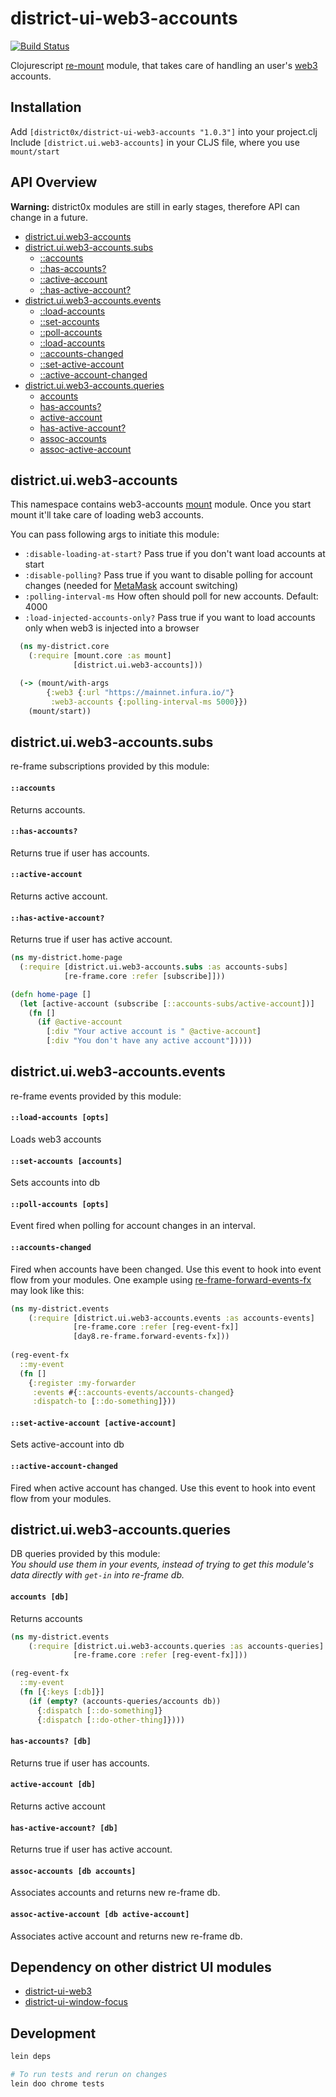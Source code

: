# district-ui-web3-accounts

[![Build Status](https://travis-ci.org/district0x/district-ui-web3-accounts.svg?branch=master)](https://travis-ci.org/district0x/district-ui-web3-accounts)

Clojurescript [re-mount](https://github.com/district0x/d0x-INFRA/blob/master/re-mount.md) module, that takes care of handling an user's [web3](https://github.com/ethereum/web3.js/) accounts.

## Installation
Add `[district0x/district-ui-web3-accounts "1.0.3"]` into your project.clj  
Include `[district.ui.web3-accounts]` in your CLJS file, where you use `mount/start`

## API Overview

**Warning:** district0x modules are still in early stages, therefore API can change in a future.

- [district.ui.web3-accounts](#districtuiweb3-accounts)
- [district.ui.web3-accounts.subs](#districtuiweb3-accountssubs)
  - [::accounts](#accounts-sub)
  - [::has-accounts?](#has-accounts?-sub)
  - [::active-account](#active-account-sub)
  - [::has-active-account?](#has-active-account?-sub)
- [district.ui.web3-accounts.events](#districtuiweb3-accountsevents)
  - [::load-accounts](#load-accounts)
  - [::set-accounts](#set-accounts)
  - [::poll-accounts](#poll-accounts)
  - [::load-accounts](#load-accounts)
  - [::accounts-changed](#accounts-changed)
  - [::set-active-account](#set-active-account)
  - [::active-account-changed](#active-account-changed)
- [district.ui.web3-accounts.queries](#districtuiweb3-accountsqueries)
  - [accounts](#accounts)
  - [has-accounts?](#has-accounts?)
  - [active-account](#active-account)
  - [has-active-account?](#has-active-account?)
  - [assoc-accounts](#assoc-accounts)
  - [assoc-active-account](#assoc-active-account)

## district.ui.web3-accounts
This namespace contains web3-accounts [mount](https://github.com/tolitius/mount) module. Once you start mount it'll take care 
of loading web3 accounts.

You can pass following args to initiate this module: 
* `:disable-loading-at-start?` Pass true if you don't want load accounts at start
* `:disable-polling?` Pass true if you want to disable polling for account changes (needed for [MetaMask](https://metamask.io/) account switching)
* `:polling-interval-ms` How often should poll for new accounts. Default: 4000
* `:load-injected-accounts-only?` Pass true if you want to load accounts only when web3 is injected into a browser

```clojure
  (ns my-district.core
    (:require [mount.core :as mount]
              [district.ui.web3-accounts]))

  (-> (mount/with-args
        {:web3 {:url "https://mainnet.infura.io/"}
         :web3-accounts {:polling-interval-ms 5000}})
    (mount/start))
```

## district.ui.web3-accounts.subs
re-frame subscriptions provided by this module:

#### <a name="accounts-sub">`::accounts`
Returns accounts.

#### <a name="has-accounts?-sub">`::has-accounts?`
Returns true if user has accounts.

#### <a name="active-account-sub">`::active-account`
Returns active account.

#### <a name="has-active-account?-sub">`::has-active-account?`
Returns true if user has active account.

```clojure
(ns my-district.home-page
  (:require [district.ui.web3-accounts.subs :as accounts-subs]
            [re-frame.core :refer [subscribe]]))

(defn home-page []
  (let [active-account (subscribe [::accounts-subs/active-account])]
    (fn []
      (if @active-account
        [:div "Your active account is " @active-account]
        [:div "You don't have any active account"]))))
```

## district.ui.web3-accounts.events
re-frame events provided by this module:

#### <a name="load-accounts">`::load-accounts [opts]`
Loads web3 accounts

#### <a name="set-accounts">`::set-accounts [accounts]`
Sets accounts into db

#### <a name="poll-accounts">`::poll-accounts [opts]`
Event fired when polling for account changes in an interval. 

#### <a name="accounts-changed">`::accounts-changed`
Fired when accounts have been changed. Use this event to hook into event flow from your modules.
One example using [re-frame-forward-events-fx](https://github.com/Day8/re-frame-forward-events-fx) may look like this:

```clojure
(ns my-district.events
    (:require [district.ui.web3-accounts.events :as accounts-events]
              [re-frame.core :refer [reg-event-fx]]
              [day8.re-frame.forward-events-fx]))
              
(reg-event-fx
  ::my-event
  (fn []
    {:register :my-forwarder
     :events #{::accounts-events/accounts-changed}
     :dispatch-to [::do-something]}))
```

#### <a name="set-active-account">`::set-active-account [active-account]`
Sets active-account into db

#### <a name="active-account-changed">`::active-account-changed`
Fired when active account has changed. Use this event to hook into event flow from your modules.

## district.ui.web3-accounts.queries
DB queries provided by this module:  
*You should use them in your events, instead of trying to get this module's 
data directly with `get-in` into re-frame db.*

#### <a name="accounts">`accounts [db]`
Returns accounts

```clojure
(ns my-district.events
    (:require [district.ui.web3-accounts.queries :as accounts-queries]
              [re-frame.core :refer [reg-event-fx]]))

(reg-event-fx
  ::my-event
  (fn [{:keys [:db]}]
    (if (empty? (accounts-queries/accounts db))
      {:dispatch [::do-something]}
      {:dispatch [::do-other-thing]})))
```

#### <a name="has-accounts?">`has-accounts? [db]`
Returns true if user has accounts.

#### <a name="active-account">`active-account [db]`
Returns active account

#### <a name="has-active-account?">`has-active-account? [db]`
Returns true if user has active account.

#### <a name="assoc-accounts">`assoc-accounts [db accounts]`
Associates accounts and returns new re-frame db.

#### <a name="assoc-active-account">`assoc-active-account [db active-account]`
Associates active account and returns new re-frame db.

## Dependency on other district UI modules
* [district-ui-web3](https://github.com/district0x/district-ui-web3)
* [district-ui-window-focus](https://github.com/district0x/district-ui-window-focus)

## Development
```bash
lein deps

# To run tests and rerun on changes
lein doo chrome tests
```